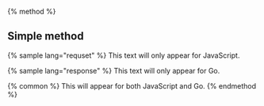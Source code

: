 {% method %}
## Simple method

{% sample lang="requset" %}
This text will only appear for JavaScript.

{% sample lang="response" %}
This text will only appear for Go.

{% common %}
This will appear for both JavaScript and Go.
{% endmethod %}
